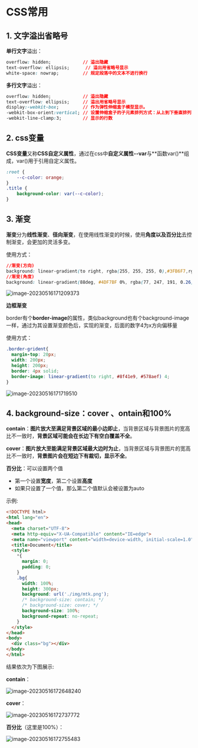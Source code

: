# CSS常用

## **1. 文字溢出省略号**

**单行文字**溢出：

```css
overflow: hidden;            // 溢出隐藏
text-overflow: ellipsis;      // 溢出用省略号显示
white-space: nowrap;         // 规定段落中的文本不进行换行
```

**多行文字**溢出：

```css
overflow: hidden;            // 溢出隐藏
text-overflow: ellipsis;     // 溢出用省略号显示
display:-webkit-box;         // 作为弹性伸缩盒子模型显示。
-webkit-box-orient:vertical; // 设置伸缩盒子的子元素排列方式：从上到下垂直排列
-webkit-line-clamp:3;        // 显示的行数
```

## **2. css变量**

**CSS变量**又称**CSS自定义属性**，通过在css中**自定义属性--var**与**函数var()**组成，var()用于引用自定义属性。

```css
:root {
    --c-color: orange;
}
.title {
    background-color: var(--c-color);
}
```

## **3. 渐变**

**渐变**分为**线性渐变**、**径向渐变**，在使用线性渐变的时候，使用**角度以及百分比**去控制渐变，会更加的灵活多变。

使用方式：

```css
//渐变(方向)
background: linear-gradient(to right, rgba(255, 255, 255, 0),#3FB6F7,rgba(255,255,255,0));
//渐变(角度)
background: linear-gradient(88deg, #4DF7BF 0%, rgba(77, 247, 191, 0.26) 12%, rgba(77, 247, 191, 0) 100%);
```

![image-20230516171209373](C:\Users\mjf\AppData\Roaming\Typora\typora-user-images\image-20230516171209373.png)

**边框渐变**

border有个**border-image**的属性，类似background也有个background-image一样，通过为其设置渐变颜色后，实现的渐变，后面的数字4为x方向偏移量

使用方式：

```css
.border-grident{
  margin-top: 20px;
  width: 200px;
  height: 200px;
  border: 4px solid;
  border-image: linear-gradient(to right, #8f41e9, #578aef) 4;
}
```

![image-20230516171719510](C:\Users\mjf\AppData\Roaming\Typora\typora-user-images\image-20230516171719510.png)

## 4. **background-size：cover 、ontain和100%**

**contain**：**图片放大至满足背景区域的最小边即止**，当背景区域与背景图片的宽高比不一致时，**背景区域可能会在长边下有空白覆盖不全**。

**cover**：**图片放大至能满足背景区域最大边时为止**，当背景区域与背景图片的宽高比不一致时，**背景图片会在短边下有裁切，显示不全**。

**百分比**：可以设置两个值

- 第一个设置**宽度**，第二个设置**高度**
- 如果只设置了一个值，那么第二个值默认会被设置为auto

示例:

```html
<!DOCTYPE html>
<html lang="en">
<head>
  <meta charset="UTF-8">
  <meta http-equiv="X-UA-Compatible" content="IE=edge">
  <meta name="viewport" content="width=device-width, initial-scale=1.0">
  <title>Document</title>
  <style>
    *{
      margin: 0;
      padding: 0;
    }
    .bg{
      width: 100%;
      height: 300px;
      background: url('./img/mtk.png');
      /* background-size: contain; */ 
      /* background-size: cover; */
      background-size: 100%;
      background-repeat: no-repeat;
    }
  </style>
</head>
<body>
  <div class="bg"></div>
</body>
</html>
```

结果依次为下图展示:

**contain**：

![image-20230516172648240](C:\Users\mjf\AppData\Roaming\Typora\typora-user-images\image-20230516172648240.png)

**cover**：

![image-20230516172737772](C:\Users\mjf\AppData\Roaming\Typora\typora-user-images\image-20230516172737772.png)

**百分比**（这里是100%）：

![image-20230516172755483](C:\Users\mjf\AppData\Roaming\Typora\typora-user-images\image-20230516172755483.png)

